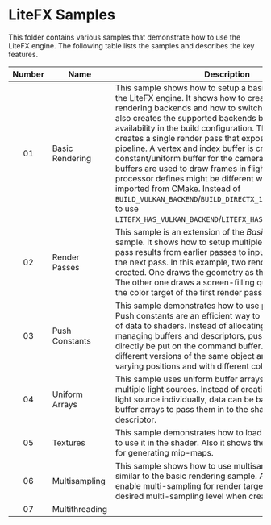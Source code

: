 # LiteFX Samples

This folder contains various samples that demonstrate how to use the LiteFX engine. The following table lists the samples and describes the key features.

| Number | Name            | Description                                                                                                                                                                                                                                                                                                                                                                                                                                                                                                                                                                                                                                                                                                                                     |
|:------:|-----------------|-------------------------------------------------------------------------------------------------------------------------------------------------------------------------------------------------------------------------------------------------------------------------------------------------------------------------------------------------------------------------------------------------------------------------------------------------------------------------------------------------------------------------------------------------------------------------------------------------------------------------------------------------------------------------------------------------------------------------------------------------|
|   01   | Basic Rendering | This sample shows how to setup a basic renderer using the LiteFX engine. It shows how to create multiple rendering backends and how to switch between them. It also creates the supported backends based on their availability in the build configuration.  The application creates a single render pass that exposes a single render pipeline. A vertex and index buffer is created, as well as a constant/uniform buffer for the camera. Multiple back-buffers are used to draw frames in flight.   **NOTE:** The pre-processor defines might be different when the engine gets imported from CMake. Instead of `BUILD_VULKAN_BACKEND`/`BUILD_DIRECTX_12_BACKEND` you have to use `LITEFX_HAS_VULKAN_BACKEND`/`LITEFX_HAS_DIRECTX12_BACKEND`. |
|   02   | Render Passes   | This sample is an extension of the *Basic Rendering* sample. It shows how to setup multiple render passes and pass results from earlier passes to input attachments of the next pass. In this example, two render passes are created. One draws the geometry as the earlier example. The other one draws a screen-filling quad that samples the color target of the first render pass.                                                                                                                                                                                                                                                                                                                                                          |
|   03   | Push Constants  | This sample demonstrates how to use push constants. Push constants are an efficient way to pass small chunks of data to shaders. Instead of allocating, binding and managing buffers and descriptors, push constants can directly be put on the command buffer. In this example, different versions of the same object are draws and varying positions and with different colors.                                                                                                                                                                                                                                                                                                                                                               |
|   04   | Uniform Arrays  | This sample uses uniform buffer arrays to simulate multiple light sources. Instead of creating a buffer for each light source individually, data can be batched together into buffer arrays to pass them in to the shader in a single descriptor.                                                                                                                                                                                                                                                                                                                                                                                                                                                                                               |
|   05   | Textures        | This sample demonstrates how to load a texture and how to use it in the shader. Also it shows the integrated support for generating mip-maps.                                                                                                                                                                                                                                                                                                                                                                                                                                                                                                                                                                                                   |
|   06   | Multisampling   | This sample shows how to use multisampling. It is very similar to the basic rendering sample. All that is required to enable multi-sampling for render targets is to set the desired multi-sampling level when creating a render pass.                                                                                                                                                                                                                                                                                                                                                                                                                                                                                                          |
|   07   | Multithreading  |                                                                                                                                                                                                                                                                                                                                                                                                                                                                                                                                                                                                                                                                                                                                                 |
